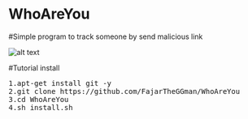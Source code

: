 # WhoAreYou
#Simple program to track someone by send malicious link

![alt text](https://github.com/FajarTheGGman/WhoAreYou/blob/master/.img/Screenshot_2019-05-15-18-58-06-356_com.termux.png)

#Tutorial install
<pre>
1.apt-get install git -y
2.git clone https://github.com/FajarTheGGman/WhoAreYou
3.cd WhoAreYou
4.sh install.sh
</pre>
